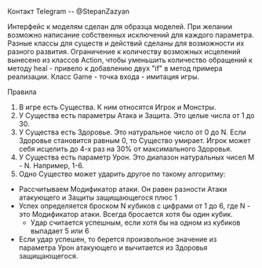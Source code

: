 Контакт Telegram -- @StepanZazyan

Интерфейс к моделям сделан для образца моделей. 
При желании возможно написание собственных исключений для каждого параметра.
Разные классы для существ и действий сделаны для возможности их разного развития.
Ограничение к количеству возможных исцелений вынесено из классов Action, 
чтобы уменьшить количество обращений к методу heal - привело к добавлению двух "if" в метод примера реализации.
Класс Game - точка входа - имитация игры.

Правила
1) В игре есть Существа. К ним относятся Игрок и Монстры.
2) У Существа есть параметры Атака и Защита. Это целые числа от 1 до 30.
3) У Существа есть Здоровье. Это натуральное число от 0 до N. Если Здоровье становится равным 0, то Существо умирает. Игрок может себя исцелить до 4-х раз на 30% от максимального Здоровья.
4) У Существа есть параметр Урон. Это диапазон натуральных чисел M - N. Например, 1-6.
5) Одно Существо может ударить другое по такому алгоритму:
- Рассчитываем Модификатор атаки. Он равен разности Атаки атакующего и Защиты защищающегося плюс 1
- Успех определяется броском N кубиков с цифрами от 1 до 6, где N - это Модификатор атаки. Всегда бросается хотя бы один кубик.
    - Удар считается успешным, если хотя бы на одном из кубиков выпадает 5 или 6
- Если удар успешен, то берется произвольное значение из параметра Урон атакующего и вычитается из Здоровья защищающегося.
